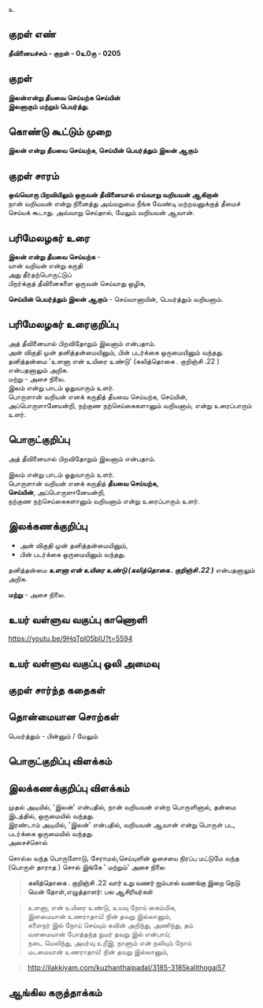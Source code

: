 உ

## குறள் எண் 

**தீவினையச்சம் - குறள் - 0உ0ரு - 0205**  

## குறள் 

**இலன்என்று தீயவை செய்யற்க செய்யின்  
இலனாகும் மற்றும் பெயர்த்து.** 

## கொண்டு கூட்டும் முறை

**இலன் என்று தீயவை செய்யற்க, செய்யின் பெயர்த்தும் இலன் ஆகும்**

## குறள் சாரம் 

**ஒவ்வொரு பிறவியிலும் ஒருவன் தீவினையால் எவ்வாறு வறியவன் ஆகிறான்**  
நான் வறியவன் என்று நினைத்து அவ்வறுமை நீங்க வேண்டி மற்றவனுக்குத் தீமைச் செய்யக் கூடாது. அவ்வாறு செய்தால், மேலும் வறியவன் ஆவான்.

## பரிமேலழகர் உரை

**இலன் என்று தீயவை செய்யற்க** -  
யான் வறியன் என்று கருதி  
அது தீர்தற்பொருட்டுப்  
பிறர்க்குத் தீவினைகளை ஒருவன் செய்யாது ஒழிக,  

**செய்யின் பெயர்த்தும் இலன் ஆகும்** - செய்வானாயின், பெயர்த்தும் வறியனாம்.  

## பரிமேலழகர் உரைகுறிப்பு   

அத் தீவினையால் பிறவிதோறும் இலனாம் என்பதாம்.  
அன் விகுதி முன் தனித்தன்மையினும், பின் படர்க்கை ஒருமையினும் வந்தது.  
தனித்தன்மை 'உளனா என் உயிரை உண்டு' (கலித்தொகை .	குறிஞ்சி	.22 ) என்பதனாலும் அறிக.  
மற்று - அசை நிலை.  
இலம் என்று பாடம் ஓதுவாரும் உளர்.  
பொருளான் வறியன் எனக் கருதித் தீயவை செய்யற்க, செய்யின், அப்பொருளானேயன்றி, நற்குண நற்செய்கைகளானும் வறியனாம், என்று உரைப்பாரும் உளர்.  

## பொருட்குறிப்பு 

அத் தீவினையால் பிறவிதோறும் இலனாம் என்பதாம்.  
  
இலம் என்று பாடம் ஓதுவாரும் உளர்.  
பொருளான் வறியன் எனக் கருதித் **தீயவை செய்யற்க,  
செய்யின்**, அப்பொருளானேயன்றி,  
நற்குண நற்செய்கைகளானும் வறியனாம் என்று உரைப்பாரும் உளர்.  

## இலக்கணக்குறிப்பு  

* அன் விகுதி முன் தனித்தன்மையினும்,  
* பின் படர்க்கை ஒருமையினும் வந்தது. 

தனித்தன்மை _**உளனா என் உயிரை உண்டு (கலித்தொகை .	குறிஞ்சி	.22 )**_ என்பதனாலும் அறிக.  

**மற்று** - அசை நிலை.  

## உயர் வள்ளுவ வகுப்பு காணொளி

https://youtu.be/9HqTpl05blU?t=5594

## உயர் வள்ளுவ வகுப்பு ஒலி அமைவு 

 
## குறள் சார்ந்த கதைகள் 


## தொன்மையான சொற்கள்

பெயர்த்தும் - பின்னும் / மேலும் 

## பொருட்குறிப்பு விளக்கம்


## இலக்கணக்குறிப்பு விளக்கம்

முதல் அடியில், 'இலன்' என்பதில், நான் வறியவன் என்ற பொருளினால், தன்மை இடத்தில், ஒருமையில் வந்தது.  
இரண்டாம் அடியில், 'இலன்' என்பதில், வறியவன் ஆவான் என்று பொருள் பட, படர்க்கை ஒருமையில் வந்தது.  
அசைச்சொல்					
					
சொல்ல வந்த பொருளோடு, சேராமல்,செய்யுளின் ஓசையை நிரப்ப மட்டுமே வந்த (பொருள் தாராத ) சொல் 
இங்கே ' மற்றும்' அசை நிலை


>**கலித்தொகை .	குறிஞ்சி	.22 வார் உறு வணர் ஐம்பால் வணங்கு இறை நெடு மென் தோள்,எழுத்தாளர்: பல ஆசிரியர்கள்**  

>உளனா, என் உயிரை உண்டு, உயவு நோய் கைம்மிக,  
>இளமையான் உணராதாய்! நின் தவறு இல்லானும்,  
>களைநர் இல் நோய் செய்யும் கவின் அறிந்து, அணிந்து, தம்  
>வளமையான் போத்தந்த நுமர் தவறு இல் என்பாய்;  
>நடை மெலிந்து, அயர்வு உறீஇ, நாளும் என் நலியும் நோய்  
>மடமையான் உணராதாய்! நின் தவறு இல்லானும்,  

>http://ilakkiyam.com/kuzhanthaipadal/3185-3185kalithogai57


## ஆங்கில கருத்தாக்கம் 


